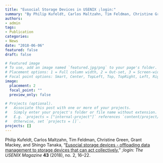 ```yaml
---
title: "Eusocial Storage Devices in USENIX ;login:"
summary: "By Philip Kufeldt, Carlos Maltzahn, Tim Feldman, Christine Green, Grant Mackey, and Shingo Tanaka."
authors:
- admin
tags:
- Publication
categories:
- News
date: "2018-06-06"
featured: false
draft: false

# Featured image
# To use, add an image named `featured.jpg/png` to your page's folder.
# Placement options: 1 = Full column width, 2 = Out-set, 3 = Screen-width
# Focal point options: Smart, Center, TopLeft, Top, TopRight, Left, Right, BottomLeft, Bottom, BottomRight
image:
  placement: 2
  focal_point: ""
  preview_only: false

# Projects (optional).
#   Associate this post with one or more of your projects.
#   Simply enter your project's folder or file name without extension.
#   E.g. `projects = ["internal-project"]` references `content/project/deep-learning/index.md`.
#   Otherwise, set `projects = []`.
projects: []
---
```

Philip Kufeldt, Carlos Maltzahn, Tim Feldman, Christine Green, Grant Mackey, and Shingo Tanaka, “[Eusocial storage devices - offloading data management to storage devices that can act collectively](https://drive.google.com/file/d/1WzEZr0Xzn0c7ke3Mpt8mqa1J_tEU58-D/view?usp=sharing),” *;login: The USENIX Magazine* **43** (2018), no. 2, 16–22.